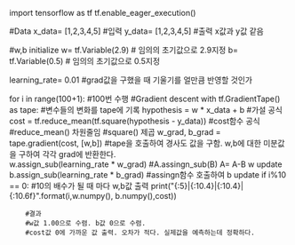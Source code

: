 import tensorflow as tf
tf.enable_eager_execution()

#Data
x_data= [1,2,3,4,5]  #입력
y_data= [1,2,3,4,5]  #출력 x값과 y값 같음

#w,b initialize
w= tf.Variable(2.9)  # 임의의 초기값으로 2.9지정
b= tf.Variable(0.5)  # 임의의 초기값으로 0.5지정

learning_rate= 0.01  #grad값을 구했을 때 기울기를 얼만큼 반영할 것인가

for i in range(100+1): #100번 수행
    #Gradient descent
    with tf.GradientTape() as tape:   #변수들의 변화를 tape에 기록
        hypothesis = w * x_data + b   #가설 공식
        cost = tf.reduce_mean(tf.square(hypothesis - y_data)) #cost함수 공식 #reduce_mean() 차원줄임 #square() 제곱
    w_grad, b_grad = tape.gradient(cost, [w,b]) #tape을 호출하여 경사도 값을 구함. w,b에 대한 미분값을 구하여 각각 grad에 반환한다.  
    w.assign_sub(learning_rate * w_grad)  #A.assingn_sub(B) A= A-B  w update 
    b.assign_sub(learning_rate * b_grad)  #assingn함수 호출하여 b update
    if i%10 == 0:  #10의 배수가 될 때 마다 w,b값 출력
        print("{:5}|{:10.4}|{:10.4}|{:10.6f}".format(i,w.numpy(), b.numpy(),cost))
        
        #결과
        #w값 1.00으로 수렴. b값 0으로 수렴.
        #cost값 0에 가까운 값 출력. 오차가 적다. 실제값을 예측하는데 정확하다.
